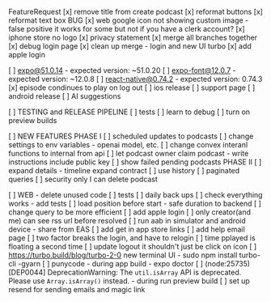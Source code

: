 
FeatureRequest
[x] remove title from create podcast
[x] reformat buttons
[x] reformat text box
BUG
[x] web google icon not showing custom image - false positive it works for some but not if you have a clerk account?
[x] iphone store no logo
[x] privacy statement
[x] merge all branches together
[x] debug login page
[x] clean up merge - login and new UI turbo
[x] add apple login

[ ] expo@51.0.14 - expected version: ~51.0.20
[ ]   expo-font@12.0.7 - expected version: ~12.0.8
[ ]   react-native@0.74.2 - expected version: 0.74.3
[x] episode condinues to play on log out
[ ] ios release
[ ] support page
[ ] android release
[ ] AI suggestions

[ ] TESTING and RELEASE PIPELINE
[ ] tests
[ ] learn to debug
[ ] turn on preview builds

[ ] NEW FEATURES
PHASE I
[ ] scheduled updates to podcasts
[ ] change settings to env variables - openai model, etc.
[ ] change convex interanl functions to internal from api
[ ] let podcast owner claim podcast - write instructions include public key 
[ ] show failed pending podcasts
PHASE II
[ ] expand details - timeline expand contract
[ ] use history
[ ] paginated queries
[ ] security only I can delete podcast 

[ ] WEB - delete unused code
[ ] tests
[ ] daily back ups
[ ]  check everything works - add tests
[ ] load position before start - safe duration to backend
[ ] change query to be more efficient
[ ] add apple login
[ ] only creator(and me) can see rss url before resolved
[ ] run aab in simulator and android device - share from EAS
[ ] add get in app store links
[ ] add help email page
[ ] two factor breaks the login, and have to relogin
[ ] time pplayed is floating a second time 
[ ] update logout it shouldn't just be click on icon
[ ] https://turbo.build/blog/turbo-2-0 new terminal UI - sudo npm install turbo-cli -gyarn 
[ ] punycode - during app build - expo doctor
[ ] (node:25735) [DEP0044] DeprecationWarning: The `util.isArray` API is deprecated. Please use `Array.isArray()` instead. - during run preview build
[ ] set up resend for sending emails and magic link

